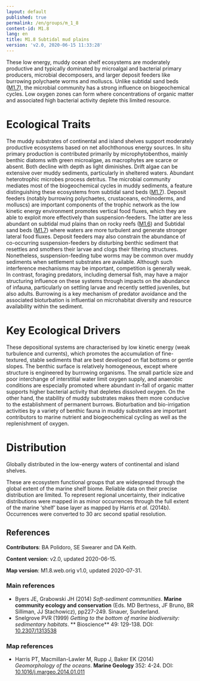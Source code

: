 ```yaml
---
layout: default
published: true
permalink: /en/groups/m_1_8
content-id: M1.8
lang: en
title: M1.8 Subtidal mud plains
version: 'v2.0, 2020-06-15 11:33:28'
---
```


These low energy, muddy ocean shelf ecosystems are moderately productive and typically dominated by microalgal and bacterial primary producers, microbial decomposers, and larger deposit feeders like burrowing polychaete worms and molluscs. Unlike subtidal sand beds ([M1.7](/explore/groups/M1.7)), the microbial community has a strong influence on biogeochemical cycles. Low oxygen zones can form where concentrations of organic matter and associated high bacterial activity deplete this limited resource.

# Ecological Traits
 
The muddy substrates of continental and island shelves support moderately productive ecosystems based on net allochthonous energy sources. In situ primary production is contributed primarily by microphytobenthos, mainly benthic diatoms with green microalgae, as macrophytes are scarce or absent. Both decline with depth as light diminishes. Drift algae can be extensive over muddy sediments, particularly in sheltered waters. Abundant heterotrophic microbes process detritus. The microbial community mediates most of the biogeochemical cycles in muddy sediments, a feature distinguishing these ecosystems from subtidal sand beds ([M1.7](/explore/groups/M1.7)). Deposit feeders (notably burrowing polychaetes, crustaceans, echinoderms, and molluscs) are important components of the trophic network as the low kinetic energy environment promotes vertical food fluxes, which they are able to exploit more effectively than suspension-feeders. The latter are less abundant on subtidal mud plains than on rocky reefs ([M1.6](/explore/groups/M1.6)) and Subtidal sand beds ([M1.7](/explore/groups/M1.7)) where waters are more turbulent and generate stronger lateral food fluxes. Deposit feeders may also constrain the abundance of co-occurring suspension-feeders by disturbing benthic sediment that resettles and smothers their larvae and clogs their filtering structures. Nonetheless, suspension-feeding tube worms may be common over muddy sediments when settlement substrates are available. Although such interference mechanisms may be important, competition is generally weak. In contrast, foraging predators, including demersal fish, may have a major structuring influence on these systems through impacts on the abundance of infauna, particularly on settling larvae and recently settled juveniles, but also adults. Burrowing is a key mechanism of predator avoidance and the associated bioturbation is influential on microhabitat diversity and resource availability within the sediment.
 
# Key Ecological Drivers
 
These depositional systems are characterised by low kinetic energy (weak turbulence and currents), which promotes the accumulation of fine-textured, stable sediments that are best developed on flat bottoms or gentle slopes. The benthic surface is relatively homogeneous, except where structure is engineered by burrowing organisms. The small particle size and poor interchange of interstitial water limit oxygen supply, and anaerobic conditions are especially promoted where abundant in-fall of organic matter supports higher bacterial activity that depletes dissolved oxygen. On the other hand, the stability of muddy substrates makes them more conducive to the establishment of permanent burrows. Bioturbation and bio-irrigation activities by a variety of benthic fauna in muddy substrates are important contributors to marine nutrient and biogeochemical cycling as well as the replenishment of oxygen.
 
# Distribution
 
Globally distributed in the low-energy waters of continental and island shelves.

These are ecosystem functional groups that are widespread through the global extent of the marine shelf biome. Reliable data on their precise distribution are limited. To represent regional uncertainty, their indicative distributions were mapped in as minor occurrences through the full extent of the marine ‘shelf’ base layer as mapped by Harris _et al._ (2014b). Occurrences were converted to 30 arc second spatial resolution.

## References

**Contributors**: BA Polidoro, SE Swearer and DA Keith.

**Content version**: v2.0, updated 2020-06-15.

**Map version**: M1.8.web.orig v1.0, updated 2020-07-31.

### Main references
* Byers JE, Grabowski JH  (2014) *Soft-sediment communities*. **Marine community ecology and conservation** (Eds. MD Bertness, JF Bruno, BR Silliman, JJ Stachowicz), pp227-249. Sinauer, Sunderland.
* Snelgrove PVR  (1999) *Getting to the bottom of marine biodiversity: sedimentary habitats*. ** Bioscience** 49: 129-138. DOI: [10.2307/1313538](http://doi.org/10.2307/1313538)

### Map references
* Harris PT, Macmillan-Lawler M, Rupp J, Baker EK  (2014) *Geomorphology of the oceans*. **Marine Geology** 352: 4-24. DOI: [10.1016/j.margeo.2014.01.011](http://doi.org/10.1016/j.margeo.2014.01.011)
